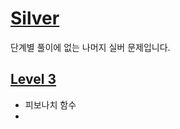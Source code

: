 # [Silver](https://www.acmicpc.net/problemset?sort=no_asc&tier=6%2C7%2C8%2C9%2C10)   
단계별 풀이에 없는 나머지 실버 문제입니다.   
   
   
## [Level 3](https://github.com/ww5702/Swift_Coding_Test/tree/main/BAEKJOON/%EC%8B%A4%EB%B2%84/Level%203)      
- 피보나치 함수
- 
